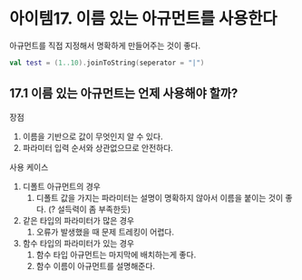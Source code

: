# 아이템17. 이름 있는 아규먼트를 사용한다

아규먼트를 직접 지정해서 명확하게 만들어주는 것이 좋다.

```kotlin
val test = (1..10).joinToString(seperator = "|")
```

## 17.1 이름 있는 아규먼트는 언제 사용해야 할까?

장점

1. 이름을 기반으로 값이 무엇인지 알 수 있다.
2. 파라미터 입력 순서와 상관없으므로 안전하다.

사용 케이스

1. 디폴트 아규먼트의 경우
    1. 디폴트 값을 가지는 파라미터는 설명이 명확하지 않아서 이름을 붙이는 것이 좋다. (? 설득력이 좀 부족한듯)
2. 같은 타입의 파라미터가 많은 경우
    1. 오류가 발생했을 때 문제 트레킹이 어렵다.
3. 함수 타입의 파라미터가 있는 경우
    1. 함수 타입 아규먼트는 마지막에 배치하는게 좋다. 
    2. 함수 이름이 아규먼트를 설명해준다.
